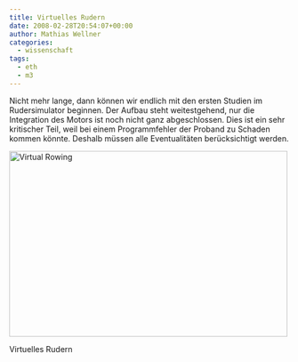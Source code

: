```yaml
---
title: Virtuelles Rudern
date: 2008-02-28T20:54:07+00:00
author: Mathias Wellner
categories:
  - wissenschaft
tags:
  - eth
  - m3
---
```

Nicht mehr lange, dann können wir endlich mit den ersten Studien im Rudersimulator beginnen. Der Aufbau steht weitestgehend, nur die Integration des Motors ist noch nicht ganz abgeschlossen. Dies ist ein sehr kritischer Teil, weil bei einem Programmfehler der Proband zu Schaden kommen könnte. Deshalb müssen alle Eventualitäten berücksichtigt werden. 

<div style="width: 510px" class="wp-caption aligncenter">
  <a href="http://www.flickr.com/photos/mwellner/2295585373/"><img alt="Virtual Rowing" src="http://farm4.static.flickr.com/3253/2295585373_039dc15199.jpg" title="Virtual Rowing" width="500" height="334" /></a>
  
  <p class="wp-caption-text">
    Virtuelles Rudern<br />
  </p>
</div>